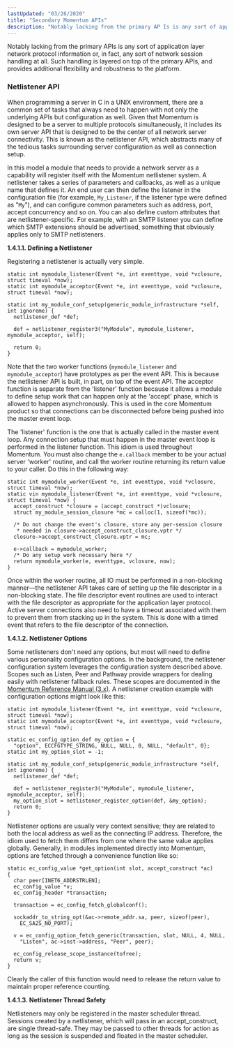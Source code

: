 ```yaml
---
lastUpdated: "03/26/2020"
title: "Secondary Momentum APIs"
description: "Notably lacking from the primary AP Is is any sort of application layer network protocol information or in fact any sort of network session handling at all Such handling is layered on top of the primary AP Is and provides additional flexibility and robustness to the platform When programming a..."
---
```


Notably lacking from the primary APIs is any sort of application layer network protocol information or, in fact, any sort of network session handling at all. Such handling is layered on top of the primary APIs, and provides additional flexibility and robustness to the platform.

### <a name="arch.netlistener.api"></a> Netlistener API

When programming a server in C in a UNIX environment, there are a common set of tasks that always need to happen with not only the underlying APIs but configuration as well. Given that Momentum is designed to be a server to multiple protocols simultaneously, it includes its own server API that is designed to be the center of all network server connectivity. This is known as the netlistener API, which abstracts many of the tedious tasks surrounding server configuration as well as connection setup.

In this model a module that needs to provide a network server as a capability will register itself with the Momentum netlistener system. A netlistener takes a series of parameters and callbacks, as well as a unique name that defines it. An end user can then define the listener in the configuration file (for example, `My_Listener`, if the listener type were defined as "`My`"), and can configure common parameters such as address, port, accept concurrency and so on. You can also define custom attributes that are netlistener-specific. For example, with an SMTP listener you can define which SMTP extensions should be advertised, something that obviously applies only to SMTP netlisteners.

**<a name="arch.netlistener"></a> 1.4.1.1. Defining a Netlistener**

Registering a netlistener is actually very simple.

```
static int mymodule_listener(Event *e, int eventtype, void *vclosure, struct timeval *now);
static int mymodule_acceptor(Event *e, int eventtype, void *vclosure, struct timeval *now);

static int my_module_conf_setup(generic_module_infrastructure *self, int ignoreme) {
  netlistener_def *def;

  def = netlistener_register3("MyModule", mymodule_listener, mymodule_acceptor, self);

  return 0;
}
```

Note that the two worker functions (`mymodule_listener` and `mymodule_acceptor`) have prototypes as per the event API. This is because the netlistener API is built, in part, on top of the event API. The acceptor function is separate from the 'listener' function because it allows a module to define setup work that can happen only at the 'accept' phase, which is allowed to happen asynchronously. This is used in the core Momentum product so that connections can be disconnected before being pushed into the master event loop.

The 'listener' function is the one that is actually called in the master event loop. Any connection setup that must happen in the master event loop is performed in the listener function. This idiom is used throughout Momentum. You must also change the `e.callback` member to be your actual server 'worker' routine, and call the worker routine returning its return value to your caller. Do this in the following way:

```
static int mymodule_worker(Event *e, int eventtype, void *vclosure, struct timeval *now);
static vin mymodule_listener(Event *e, int eventtype, void *vclosure, struct timeval *now) {
  accept_construct *closure = (accept_construct *)vclosure;
  struct my_module_session_closure *mc = calloc(1, sizeof(*mc));

  /* Do not change the event's closure, store any per-session closure 
   * needed in closure->accept_construct_closure.vptr */
  closure->accept_construct_closure.vptr = mc;

  e->callback = mymodule_worker;
  /* Do any setup work necessary here */  
  return mymodule_worker(e, eventtype, vclosure, now);
}
```

Once within the worker routine, all IO must be performed in a non-blocking manner—the netlistener API takes care of setting up the file descriptor in a non-blocking state. The file descriptor event routines are used to interact with the file descriptor as appropriate for the application layer protocol. Active server connections also need to have a timeout associated with them to prevent them from stacking up in the system. This is done with a timed event that refers to the file descriptor of the connection.

**<a name="arch.netlistener.options"></a> 1.4.1.2. Netlistener Options**

Some netlisteners don't need any options, but most will need to define various personality configuration options. In the background, the netlistener configuration system leverages the configuration system described above. Scopes such as Listen, Peer and Pathway provide wrappers for dealing easily with netlistener fallback rules. These scopes are documented in the [Momentum Reference Manual (3.x)](https://support.messagesystems.com/docs/web-ref/). A netlistener creation example with configuration options might look like this:

```
static int mymodule_listener(Event *e, int eventtype, void *vclosure, struct timeval *now);
static int mymodule_acceptor(Event *e, int eventtype, void *vclosure, struct timeval *now);

static ec_config_option_def my_option = {
  "option", ECCFGTYPE_STRING, NULL, NULL, 0, NULL, "default", 0};
static int my_option_slot = -1;

static int my_module_conf_setup(generic_module_infrastructure *self, int ignoreme) {
  netlistener_def *def;

  def = netlistener_register3("MyModule", mymodule_listener, mymodule_acceptor, self);
  my_option_slot = netlistener_register_option(def, &my_option);
  return 0;
}
```

Netlistener options are usually very context sensitive; they are related to both the local address as well as the connecting IP address. Therefore, the idiom used to fetch them differs from one where the same value applies globally. Generally, in modules implemented directly into Momentum, options are fetched through a convenience function like so:

```
static ec_config_value *get_option(int slot, accept_construct *ac)
{
  char peer[INET6_ADDRSTRLEN];
  ec_config_value *v;
  ec_config_header *transaction;

  transaction = ec_config_fetch_globalconf();

  sockaddr_to_string_opt(&ac->remote_addr.sa, peer, sizeof(peer),
    EC_SA2S_NO_PORT);

  v = ec_config_option_fetch_generic(transaction, slot, NULL, 4, NULL,
    "Listen", ac->inst->address, "Peer", peer);

  ec_config_release_scope_instance(tofree);
  return v;
}
```

Clearly the caller of this function would need to release the return value to maintain proper reference counting.

**<a name="arch.netlistener.thread.safety"></a> 1.4.1.3. Netlistener Thread Safety**

Netlisteners may only be registered in the master scheduler thread. Sessions created by a netlistener, which will pass in an accept_construct, are single thread-safe. They may be passed to other threads for action as long as the session is suspended and floated in the master scheduler.
